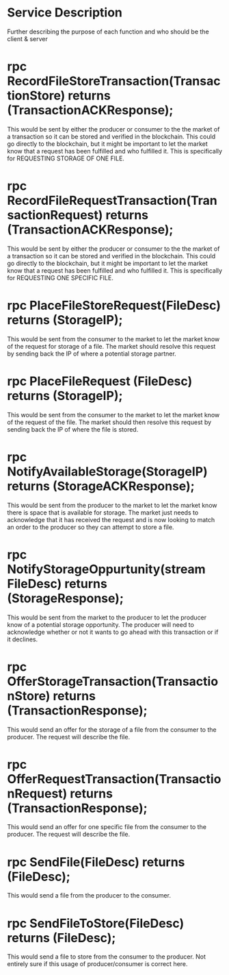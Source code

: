 # Service Description

Further describing the purpose of each function and who should be the client & server

# rpc RecordFileStoreTransaction(TransactionStore) returns (TransactionACKResponse);

This would be sent by either the producer or consumer to the the market of a transaction so it can be stored and verified in the blockchain. This could go directly to the blockchain, but it might be important to let the market know that a request has been fulfilled and who fulfilled it. This is specifically for REQUESTING STORAGE OF ONE FILE.

# rpc RecordFileRequestTransaction(TransactionRequest) returns (TransactionACKResponse);

This would be sent by either the producer or consumer to the the market of a transaction so it can be stored and verified in the blockchain. This could go directly to the blockchain, but it might be important to let the market know that a request has been fulfilled and who fulfilled it. This is specifically for REQUESTING ONE SPECIFIC FILE.

# rpc PlaceFileStoreRequest(FileDesc) returns (StorageIP);

This would be sent from the consumer to the market to let the market know of the request for storage of a file. The market should resolve this request by sending back the IP of where a potential storage partner. 

# rpc PlaceFileRequest (FileDesc) returns (StorageIP);

This would be sent from the consumer to the market to let the market know of the request of the file. The market should then resolve this request by sending back the IP of where the file is stored.

# rpc NotifyAvailableStorage(StorageIP) returns (StorageACKResponse);

This would be sent from the producer to the market to let the market know there is space that is available for storage. The market just needs to acknowledge that it has received the request and is now looking to match an order to the producer so they can attempt to store a file.

# rpc NotifyStorageOppurtunity(stream FileDesc) returns (StorageResponse);

This would be sent from the market to the producer to let the producer know of a potential storage opportunity. The producer will need to acknowledge whether or not it wants to go ahead with this transaction or if it declines.

# rpc OfferStorageTransaction(TransactionStore) returns (TransactionResponse);

This would send an offer for the storage of a file from the consumer to the producer. The request will describe the file.

# rpc OfferRequestTransaction(TransactionRequest) returns (TransactionResponse);

This would send an offer for one specific file from the consumer to the producer. The request will describe the file.

# rpc SendFile(FileDesc) returns (FileDesc);

This would send a file from the producer to the consumer.

# rpc SendFileToStore(FileDesc) returns (FileDesc);

This would send a file to store from the consumer to the producer. Not entirely sure if this usage of producer/consumer is correct here.